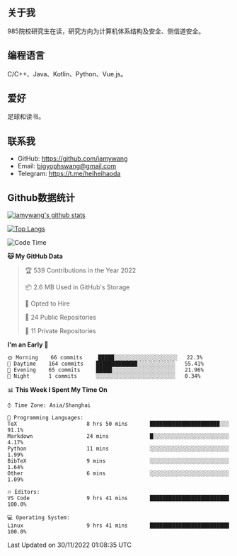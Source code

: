 ## 关于我

985院校研究生在读，研究方向为计算机体系结构及安全、侧信道安全。

## 编程语言

C/C++、Java、Kotlin、Python、Vue.js。

## 爱好

足球和读书。

## 联系我

- GitHub: https://github.com/iamywang
- Email: bigyophswang@gmail.com
- Telegram: https://t.me/heiheihaoda

## Github数据统计

[![iamywang's github stats](https://github-readme-stats.vercel.app/api?username=iamywang&count_private=true&show_icons=true)]()

[![Top Langs](https://github-readme-stats.vercel.app/api/top-langs/?username=iamywang&layout=compact)]()

<!--START_SECTION:waka-->
![Code Time](http://img.shields.io/badge/Code%20Time-626%20hrs%2037%20mins-blue)

**🐱 My GitHub Data** 

> 🏆 539 Contributions in the Year 2022
 > 
> 📦 2.6 MB Used in GitHub's Storage 
 > 
> 💼 Opted to Hire
 > 
> 📜 24 Public Repositories 
 > 
> 🔑 11 Private Repositories  
 > 
**I'm an Early 🐤** 

```text
🌞 Morning    66 commits     █████░░░░░░░░░░░░░░░░░░░░   22.3% 
🌆 Daytime    164 commits    █████████████░░░░░░░░░░░░   55.41% 
🌃 Evening    65 commits     █████░░░░░░░░░░░░░░░░░░░░   21.96% 
🌙 Night      1 commits      ░░░░░░░░░░░░░░░░░░░░░░░░░   0.34%

```


📊 **This Week I Spent My Time On** 

```text
⌚︎ Time Zone: Asia/Shanghai

💬 Programming Languages: 
TeX                      8 hrs 50 mins       ██████████████████████░░░   91.1% 
Markdown                 24 mins             █░░░░░░░░░░░░░░░░░░░░░░░░   4.17% 
Python                   11 mins             ░░░░░░░░░░░░░░░░░░░░░░░░░   1.99% 
BibTeX                   9 mins              ░░░░░░░░░░░░░░░░░░░░░░░░░   1.64% 
Other                    6 mins              ░░░░░░░░░░░░░░░░░░░░░░░░░   1.09%

🔥 Editors: 
VS Code                  9 hrs 41 mins       █████████████████████████   100.0%

💻 Operating System: 
Linux                    9 hrs 41 mins       █████████████████████████   100.0%

```


 Last Updated on 30/11/2022 01:08:35 UTC
<!--END_SECTION:waka-->
